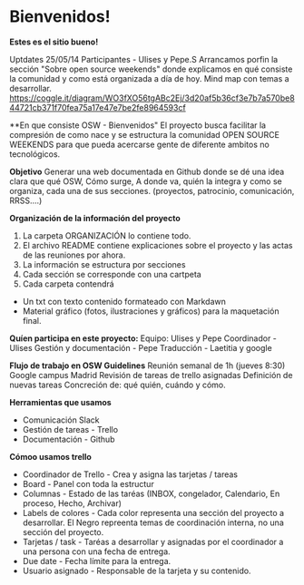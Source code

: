 # Bienvenidos!

**Estes es el sitio bueno!**


Uptdates 25/05/14
Participantes - Ulises y Pepe.S
Arrancamos porfin la sección "Sobre open source weekends" donde explicamos en qué consiste la comunidad y como está organizada a día de hoy.
Mind map con temas a desarrollar.
https://coggle.it/diagram/WO3fXO56tgABc2Ej/3d20af5b36cf3e7b7a570be844721cb371f70fea75a17e47e7be2fe8964593cf


**En que consiste OSW - Bienvenidos"
El proyecto busca facilitar la compresión de como nace y se estructura la comunidad OPEN SOURCE WEEKENDS para que pueda acercarse gente de diferente ambitos no tecnológicos.

**Objetivo**
Generar una web documentada en Github donde se dé una idea clara que qué OSW, Cómo surge, A donde va, quién la integra y como se organiza, cada una de sus secciones. (proyectos, patrocinio,  comunicación, RRSS....)

**Organización de la información del proyecto**
1. La carpeta ORGANIZACIÓN lo contiene todo.
2. El archivo README contiene explicaciones sobre el proyecto y las actas de las reuniones por ahora.
3. La información se estructura por secciones
4. Cada sección se corresponde con una cartpeta
5. Cada carpeta contendrá 
  - Un txt con texto contenido formateado con Markdawn
  - Material gráfico (fotos, ilustraciones y gráficos) para la maquetación final.

**Quíen participa en este proyecto:**
Equipo: Ulises y Pepe
Coordinador - Ulises
Gestión y documentación - Pepe
Traducción - Laetitia y google

**Flujo de trabajo en OSW Guidelines**
Reunión semanal de 1h (jueves 8:30) Google campus Madrid
Revisión de tareas de trello asignadas
Definición de nuevas tareas
Concreción de: qué quién, cuándo y cómo.

**Herramientas que usamos**
- Comunicación Slack
- Gestión de tareas - Trello
- Documentación - Github

**Cómoo usamos trello**
- Coordinador de Trello - Crea y asigna las tarjetas / tareas
- Board - Panel con toda la estructur
- Columnas - Estado de las taréas (INBOX, congelador, Calendario, En proceso, Hecho, Archivar)
- Labels de colores - Cada color representa una sección del proyecto a desarrollar. El Negro repreenta temas de coordinación interna, no una sección del proyecto.
- Tarjetas / task - Taréas a desarrollar y asignadas por el coordinador a una persona con una fecha de entrega.
- Due date - Fecha límite para la entrega.
- Usuario asignado - Responsable de la tarjeta y su contenido.
